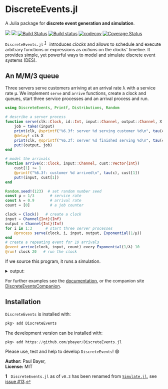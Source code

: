 # DiscreteEvents.jl

A Julia package for **discrete event generation and simulation**.

[![](https://img.shields.io/badge/docs-stable-blue.svg)](https://pbayer.github.io/DiscreteEvents.jl/stable/)
[![](https://img.shields.io/badge/docs-dev-blue.svg)](https://pbayer.github.io/DiscreteEvents.jl/dev)
[![Build Status](https://travis-ci.com/pbayer/DiscreteEvents.jl.svg?branch=master)](https://travis-ci.com/pbayer/DiscreteEvents.jl)
[![Build status](https://ci.appveyor.com/api/projects/status/2emtqb9auk2y1fsh/branch/master?svg=true)](https://ci.appveyor.com/project/pbayer/discreteevents-jl/branch/master)
[![codecov](https://codecov.io/gh/pbayer/DiscreteEvents.jl/branch/master/graph/badge.svg)](https://codecov.io/gh/pbayer/DiscreteEvents.jl)
[![Coverage Status](https://coveralls.io/repos/github/pbayer/DiscreteEvents.jl/badge.svg?branch=master)](https://coveralls.io/github/pbayer/DiscreteEvents.jl?branch=master)

`DiscreteEvents.jl` <sup id="a1">[1](#f1)</sup>&ensp; introduces *clocks* and allows to schedule and execute arbitrary functions or expressions as *actions* on the clocks' timeline. It provides simple, yet powerful ways to model and simulate discrete event systems (DES).

## An M/M/3 queue

Three servers serve customers arriving at an arrival rate λ with a service rate μ. We implement `serve` and `arrive` functions, create a clock and queues, start three service processes and an arrival process and run.

```julia
using DiscreteEvents, Printf, Distributions, Random

# describe a server process
function serve(clk::Clock, id::Int, input::Channel, output::Channel, X::Distribution)
    job = take!(input)
    print(clk, @sprintf("%6.3f: server %d serving customer %d\n", tau(clk), id, job))
    @delay! clk X
    print(clk, @sprintf("%6.3f: server %d finished serving %d\n", tau(clk), id, job))
    put!(output, job)
end

# model the arrivals
function arrive(c::Clock, input::Channel, cust::Vector{Int})
    cust[1] += 1
    @printf("%6.3f: customer %d arrived\n", tau(c), cust[1])
    put!(input, cust[1])
end

Random.seed!(123)  # set random number seed
const μ = 1/3       # service rate
const λ = 0.9       # arrival rate
count = [0]         # a job counter

clock = Clock()   # create a clock
input = Channel{Int}(Inf)
output = Channel{Int}(Inf)
for i in 1:3      # start three server processes
    @process serve(clock, i, input, output, Exponential(1/μ))
end
# create a repeating event for 10 arrivals
@event arrive(clock, input, count) every Exponential(1/λ) 10
@run! clock 20   # run the clock
```

If we source this program, it runs a simulation.

<details><summary>output:</summary>
<pre><code>
julia> include("examples/intro.jl")
 0.141: customer 1 arrived
 0.141: server 1 serving customer 1
 1.668: server 1 finished serving 1
 2.316: customer 2 arrived
 2.316: server 2 serving customer 2
 3.154: customer 3 arrived
 3.154: server 3 serving customer 3
 4.182: customer 4 arrived
 4.182: server 1 serving customer 4
 4.364: server 3 finished serving 3
 4.409: customer 5 arrived
 4.409: server 3 serving customer 5
 4.533: customer 6 arrived
 4.566: server 2 finished serving 2
 4.566: server 2 serving customer 6
 5.072: customer 7 arrived
 5.299: server 3 finished serving 5
 5.299: server 3 serving customer 7
 5.335: server 1 finished serving 4
 5.376: customer 8 arrived
 5.376: server 1 serving customer 8
 5.833: customer 9 arrived
 6.134: customer 10 arrived
 6.570: server 1 finished serving 8
 6.570: server 1 serving customer 9
 6.841: server 3 finished serving 7
 6.841: server 3 serving customer 10
 8.371: server 2 finished serving 6
10.453: server 1 finished serving 9
10.477: server 3 finished serving 10
"run! finished with 40 clock events, 0 sample steps, simulation time: 20.0"
</code></pre>
</details>

For further examples see the [documentation](https://pbayer.github.io/DiscreteEvents.jl/dev),  or the companion site [DiscreteEventsCompanion](https://pbayer.github.io/DiscreteEventsCompanion.jl/dev/).

## Installation

`DiscreteEvents` is installed with:

```julia
pkg> add DiscreteEvents
```

The development version can be installed with:

```julia
pkg> add https://github.com/pbayer/DiscreteEvents.jl
```

Please use, test and help to develop `DiscreteEvents`! 😄

**Author:** Paul Bayer,\
**License:** MIT

<b id="f1">1</b> &nbsp; `DiscreteEvents.jl` as of `v0.3` has been renamed from [`Simulate.jl`](https://github.com/pbayer/Simulate.jl/tree/v0.2.0), see [issue #13](https://github.com/pbayer/DiscreteEvents.jl/issues/13).[↩](#a1)
